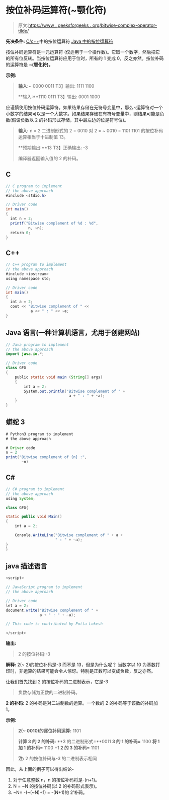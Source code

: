 # 按位补码运算符(~颚化符)

> 原文:[https://www . geeksforgeeks . org/bitwise-complex-operator-tilde/](https://www.geeksforgeeks.org/bitwise-complement-operator-tilde/)

**先决条件:**
[C/c++](https://www.geeksforgeeks.org/bitwise-operators-in-c-cpp/)中的按位运算符
[Java 中的按位运算符](https://www.geeksforgeeks.org/bitwise-operators-in-java/)

按位补码运算符是一元运算符 (仅适用于一个操作数)。它取一个数字，然后把它的所有位反转。当按位运算符应用于位时，所有的 1 变成 0，反之亦然。按位补码的运算符是 **~(颚化符)。**

**示例:**

> **输入:**~ 0000 0011
> T3】输出: 1111 1100
> 
> **输入:**1110 0111
> T3】输出: 0001 1000

应谨慎使用按位补码运算符。如果结果存储在无符号变量中，那么~运算符对一个小数字的结果可以是一个大数字。如果结果存储在有符号变量中，则结果可能是负数(假设负数以 2 的补码形式存储，其中最左边的位是符号位)。

> **输入:**
> n = 2
> 二进制形式的 2 = 0010
> 对 2 = ~ 0010
> = 1101
> 1101 的按位补码运算相当于十进制值 13。
> 
> **预期输出:**13
> T3】正确输出: -3
> 
> 编译器返回输入值的 2 的补码。

## C

```java
// C program to implement
// the above approach
#include <stdio.h>

// Driver code
int main()
{
  int n = 2;
  printf("Bitwise complement of %d : %d",
          n, ~n);
  return 0;
}
```

## C++

```java
// C++ program to implement
// the above approach
#include <iostream>
using namespace std;

// Driver code
int main()
{
  int a = 2;
  cout << "Bitwise complement of " <<
           a << " : " << ~a;
}
```

## Java 语言(一种计算机语言，尤用于创建网站)

```java
// Java program to implement
// the above approach
import java.io.*;

// Driver code
class GFG
{
    public static void main (String[] args)
    {
        int a = 2;
        System.out.println("Bitwise complement of " +
                            a + " : " + ~a);
    }
}
```

## 蟒蛇 3

```java
# Python3 program to implement
# the above approach

# Driver code
n = 2
print("Bitwise complement of {n} :",
       ~n)
```

## C#

```java
// C# program to implement 
// the above approach
using System;

class GFG{

static public void Main()
{
    int a = 2;

    Console.WriteLine("Bitwise complement of " + a +
                      " : " + ~a);
}
}
```

## java 描述语言

```java
<script>

// JavaScript program to implement 
// the above approach

// Driver code
let a = 2;
document.write("Bitwise complement of " +
               a + " : " + ~a);

// This code is contributed by Potta Lokesh

</script>
```

**输出:**

> 2 的按位补码:-3

**解释:**
2(~ 2)的按位补码是-3 而不是 13，但是为什么呢？
当数字以 10 为基数打印时，非运算的结果可能会令人惊讶。特别是正数可以变成负数，反之亦然。

让我们首先找到 2 的按位补码的二进制表示，它是-3

> 负数存储为正数的二进制补码。

**2 的补码:**
2 的补码是对二进制数的运算。一个数的 2 的补码等于该数的补码加 1。

**示例:**

> **2(~ 0010)的逐位补码运算:** 1101
> 
> **计算 3 的 2 的补码:**
> **3 的二进制形式=**0011
> **3 的 1 的补码=** 1100
> **将 1 加 1 的补码=** 1100 +1
> **2 的 3 的补码=** 1101
> 
> **注:**
> 2 的按位补码与-3 的二进制表示相同

因此，从上面的例子可以得出结论-

1.  对于任意整数 n，n 的按位补码将是-(n+1)。
2.  N = ~N 的按位补码(以 2 的补码形式表示)。
3.  ~N= -(~(~N)+1) = -(N+1)的 2’补码。